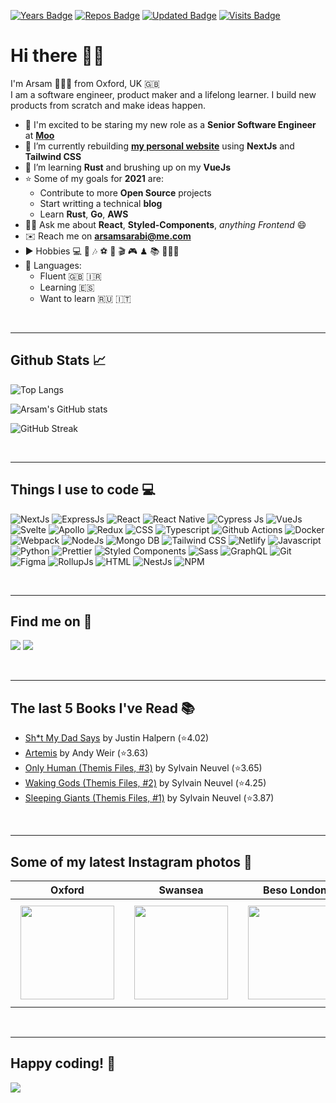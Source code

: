 [![Years Badge](https://badges.pufler.dev/years/arsamsarabi)][a-website]
[![Repos Badge](https://badges.pufler.dev/repos/arsamsarabi)][a-website]
[![Updated Badge](https://badges.pufler.dev/updated/arsamsarabi/arsamsarabi)][a-website]
[![Visits Badge](https://badges.pufler.dev/visits/arsamsarabi/arsamsarabi)][a-website]

# Hi there 👋🏼

I'm Arsam 🧑🏻‍💻 from Oxford, UK 🇬🇧 <br />
I am a software engineer, product maker and a lifelong learner. I build new products from scratch and make ideas happen.

- 💼 I'm excited to be staring my new role as a **Senior Software Engineer** at [**Moo**](https://moo.com/uk)
- 🚧 I’m currently rebuilding [**my personal website**][a-website] using **NextJs** and **Tailwind CSS**
- 🌱 I’m learning **Rust** and brushing up on my **VueJs**
- ⭐️ Some of my goals for **2021** are:
  - Contribute to more **Open Source** projects
  - Start writting a technical **blog**
  - Learn **Rust**, **Go**, **AWS**
- 👋🏼 Ask me about **React**, **Styled-Components**, *anything Frontend* 😄
- ✉️ Reach me on **<arsamsarabi@me.com>**
- ▶️ Hobbies 💻 📸 🎶 ⚽️ 🎲 🎬 🎮 ♟ 📚 🚴🏼‍♂️
- 💬 Languages:
  - Fluent 🇬🇧 🇮🇷
  - Learning 🇪🇸
  - Want to learn 🇷🇺 🇮🇹

<br />
<hr />

## Github Stats 📈

![Top Langs](https://github-readme-stats.vercel.app/api/top-langs/?username=arsamsarabi&layout=compact&theme=dracula)

![Arsam's GitHub stats](https://github-readme-stats.vercel.app/api?username=arsamsarabi&count_private=true&show_icons=true&theme=dracula)

![GitHub Streak](https://github-readme-streak-stats.herokuapp.com/?user=arsamsarabi&theme=dracula)

<br />
<hr />

## Things I use to code 💻

![NextJs][nextjs]
![ExpressJs][expressjs]
![React][react]
![React Native][react-native]
![Cypress Js][cypress]
![VueJs][vuejs]
![Svelte][svelte]
![Apollo][apollo]
![Redux][redux]
![CSS][css]
![Typescript][typescript]
![Github Actions][gh-actions]
![Docker][docker]
![Webpack][webpack]
![NodeJs][nodejs]
![Mongo DB][mongodb]
![Tailwind CSS][tailwind]
![Netlify][netlify]
![Javascript][javascript]
![Python][python]
![Prettier][prettier]
![Styled Components][styledcomponents]
![Sass][sass]
![GraphQL][graphql]
![Git][git]
![Figma][figma]
![RollupJs][rollup]
![HTML][html]
![NestJs][nestjs]
![NPM][npm]

<!-- ![Rust][rust] -->
<!-- ![Google Cloud][g-cloud] -->
<!-- ![Mac OS][mac-os] -->

<br />
<hr />

## Find me on 💬

[![][linkedin]][a-linkedin]
[![][instagram]][a-instagram]
<!-- [![][codepen]][a-codepen] -->
<!-- [![][coffee]][a-coffee] -->

<br />
<hr />

## The last 5 Books I've Read 📚
<!-- GOODREADS-LIST:START -->
- [Sh*t My Dad Says](https://www.goodreads.com/review/show/2751597721?utm_medium=api&utm_source=rss) by Justin Halpern (⭐️4.02)
- [Artemis](https://www.goodreads.com/review/show/2356332144?utm_medium=api&utm_source=rss) by Andy Weir (⭐️3.63)
- [Only Human (Themis Files, #3)](https://www.goodreads.com/review/show/2375352277?utm_medium=api&utm_source=rss) by Sylvain Neuvel (⭐️3.65)
- [Waking Gods (Themis Files, #2)](https://www.goodreads.com/review/show/2356332794?utm_medium=api&utm_source=rss) by Sylvain Neuvel (⭐️4.25)
- [Sleeping Giants (Themis Files, #1)](https://www.goodreads.com/review/show/2375351975?utm_medium=api&utm_source=rss) by Sylvain Neuvel (⭐️3.87)
<!-- GOODREADS-LIST:END -->

<br />
<hr />

## Some of my latest Instagram photos 📸

| Oxford  	| Swansea  	| Beso London  	| Arsam VS. [Alvaro](https://www.instagram.com/alvaro.ruiz15690/)  	|  [Good boy Jazzie](https://www.instagram.com/jazziegeoffbordercollie/) 	|
|---	|---	|---	|---	|---	|
| <img style="margin:8px" src="https://instagram.flhr10-1.fna.fbcdn.net/v/t51.2885-15/sh0.08/e35/s640x640/194698229_2702209166736413_1499227878383417092_n.jpg?_nc_ht=instagram.flhr10-1.fna.fbcdn.net&_nc_cat=105&_nc_ohc=qnjPRCYDzYIAX9fuQ_O&edm=ABfd0MgBAAAA&ccb=7-4&oh=6086d080402698a28d9f448c4d65e975&oe=610A577A&_nc_sid=7bff83" width="150px" />  	|  <img style="margin:8px" src="https://instagram.flhr10-2.fna.fbcdn.net/v/t51.2885-15/sh0.08/e35/s640x640/118592177_615717652446925_8278415751423842719_n.jpg?_nc_ht=instagram.flhr10-2.fna.fbcdn.net&_nc_cat=101&_nc_ohc=pf2FOQCaI48AX_sPUlr&edm=ABfd0MgBAAAA&ccb=7-4&oh=07f106f87eb628f7e080694b4c347a29&oe=610A1080&_nc_sid=7bff83" width="150px" /> 	|  <img style="margin:8px" src="https://instagram.flhr10-1.fna.fbcdn.net/v/t51.2885-15/sh0.08/e35/s640x640/57462983_2230830300337358_3318709984552316520_n.jpg?_nc_ht=instagram.flhr10-1.fna.fbcdn.net&_nc_cat=102&_nc_ohc=uNJc4NrSfGAAX_e5sYM&edm=ABfd0MgBAAAA&ccb=7-4&oh=4806a48d7e72629e591bf193bbc0ad8b&oe=610B1850&_nc_sid=7bff83" width="150px" /> 	|  <img style="margin:8px" src="https://instagram.flhr10-2.fna.fbcdn.net/v/t51.2885-15/sh0.08/e35/s640x640/52750271_407660576482920_8790923666778115898_n.jpg?_nc_ht=instagram.flhr10-2.fna.fbcdn.net&_nc_cat=100&_nc_ohc=U5VXQ1lgq4UAX8JdyW1&edm=ABfd0MgBAAAA&ccb=7-4&oh=de9ad0d14dc8f5f078346c63d49367af&oe=610AA047&_nc_sid=7bff83" width="150px" /> 	|  <img style="margin:8px" src="https://instagram.flhr10-1.fna.fbcdn.net/v/t51.2885-15/sh0.08/e35/s640x640/44290199_2213872612269905_6420416278140764845_n.jpg?_nc_ht=instagram.flhr10-1.fna.fbcdn.net&_nc_cat=105&_nc_ohc=nudgOl3HICUAX_PwdoW&edm=APU89FABAAAA&ccb=7-4&oh=22e12aa7531d6cfc7de1f82928bfd0be&oe=610B354D&_nc_sid=86f79a" width="150px" /> 	|

<br />
<hr />

<!-- ## Now listening 🎶

![spotify-github-profile](https://spotify-github-profile.vercel.app/api/view?uid=a3k21y7i2s68fzjhwadvunoun&cover_image=true&theme=compact)

<br />
<hr /> -->

## Happy coding! 🎉

![](https://media.giphy.com/media/5ntdy5Ban1dIY/giphy.gif)




<!-- Socials -->
[a-website]: https://arsam.dev
[a-linkedin]: https://linkedin.com/in/arsam
[a-instagram]: https://instagram.com/arsamsarabi
[a-codepen]: https://codepen.io/arsam
[a-coffee]: https://buymeacoffee.com/arsam

<!-- Languages -->
[typescript]: https://img.shields.io/badge/TypeScript-007ACC?style=flat-square&logo=typescript&logoColor=white
[javascript]: https://img.shields.io/badge/JavaScript-F7DF1E?style=flat-square&logo=javascript&logoColor=black
[python]: https://img.shields.io/badge/Python-FFD43B?style=flat-square&logo=python&logoColor=darkgreen
<!-- [rust]: https://img.shields.io/badge/Rust-000000?style=flat-square&logo=rust&logoColor=white -->

<!-- Tools -->
[react]: https://img.shields.io/badge/React-20232A?style=flat-square&logo=react&logoColor=61DAFB
[react-native]: https://img.shields.io/badge/React_Native-20232A?style=flat-square&logo=react&logoColor=61DAFB
[nodejs]: https://img.shields.io/badge/Node.js-339933?style=flat-square&logo=nodedotjs&logoColor=white
[nextjs]: https://img.shields.io/badge/next.js-000000?style=flat-square&logo=nextdotjs&logoColor=white
[styledcomponents]: https://img.shields.io/badge/styled--components-DB7093?style=flat-square&logo=styled-components&logoColor=white
[sass]: https://img.shields.io/badge/Sass-CC6699?style=flat-square&logo=sass&logoColor=white
[tailwind]: https://img.shields.io/badge/Tailwind_CSS-38B2AC?style=flat-square&logo=tailwind-css&logoColor=white
[graphql]: https://img.shields.io/badge/GraphQl-E10098?style=flat-square&logo=graphql&logoColor=white
[svelte]: https://img.shields.io/badge/Svelte-4A4A55?style=flat-square&logo=svelte&logoColor=FF3E00
[vuejs]: https://img.shields.io/badge/Vue.js-35495E?style=flat-square&logo=vuedotjs&logoColor=4FC08D
[jest]: https://img.shields.io/badge/Jest-C21325?style=flat-square&logo=jest&logoColor=white
[mongodb]: https://img.shields.io/badge/MongoDB-4EA94B?style=flat-square&logo=mongodb&logoColor=white
[expressjs]: https://img.shields.io/badge/Express.js-000000?style=flat-square&logo=express&logoColor=white
[docker]: https://img.shields.io/badge/Docker-2CA5E0?style=flat-square&logo=docker&logoColor=white
[cypress]: https://img.shields.io/badge/Cypress-17202C?style=flat-square&logo=cypress&logoColor=white
[netlify]: https://img.shields.io/badge/Netlify-00C7B7?style=flat-square&logo=netlify&logoColor=white
[gh-actions]: https://img.shields.io/badge/GitHub_Actions-2088FF?style=flat-square&logo=github-actions&logoColor=white
<!-- [g-cloud]: https://img.shields.io/badge/Google_Cloud-4285F4?style=flat-square&logo=google-cloud&logoColor=white -->
<!-- [mac-os]: https://img.shields.io/badge/mac%20os-000000?style=flat-square&logo=apple&logoColor=white -->

[figma]: https://img.shields.io/badge/Figma-F24E1E?style=flat-square&logo=figma&logoColor=white

<!-- [steam]: https://img.shields.io/badge/Steam-000000?style=flat-square&logo=steam&logoColor=white -->

<!-- [youtube]: https://img.shields.io/badge/YouTube-FF0000?style=flat-square&logo=youtube&logoColor=white
[twitch]: https://img.shields.io/badge/Twitch-9146FF?style=flat-square&logo=twitch&logoColor=white
[spotify]: https://img.shields.io/badge/Spotify-1ED760?&style=flat-square&logo=spotify&logoColor=white -->

<!-- [dodge]: https://img.shields.io/badge/dogecoin-C2A633?style=flat-square&logo=dogecoin&logoColor=white -->
[coffee]: https://img.shields.io/badge/Buy_Me_A_Coffee-FFDD00?style=flat-square&logo=buy-me-a-coffee&logoColor=black

[linkedin]: https://img.shields.io/badge/LinkedIn-0077B5?style=flat-square&logo=linkedin&logoColor=white
[instagram]: https://img.shields.io/badge/Instagram-E4405F?style=flat-square&logo=instagram&logoColor=white
[codepen]: https://img.shields.io/badge/Codepen-000000?style=flat-square&logo=codepen&logoColor=white

[webpack]: https://img.shields.io/badge/-Webpack-8DD6F9?style=flat-square&logo=webpack&logoColor=white
[apollo]: https://img.shields.io/badge/-Apollo%20GraphQL-311C87?style=flat-square&logo=apollo-graphql&logoColor=white
[redux]: https://img.shields.io/badge/-Redux-764ABC?style=flat-square&logo=redux&logoColor=white
[nestjs]: https://img.shields.io/badge/-NestJs-ea2845?style=flat-square&logo=nestjs&logoColor=white
[git]: https://img.shields.io/badge/-Git-F05032?style=flat-square&logo=git&logoColor=white
[npm]: https://img.shields.io/badge/-NPM-CB3837?style=flat-square&logo=npm&logoColor=white
[html]: https://img.shields.io/badge/-HTML5-E34F26?style=flat-square&logo=html5&logoColor=white
[css]: https://img.shields.io/badge/CSS3-1572B6?style=flat-square&logo=css3&logoColor=white
[rollup]: https://img.shields.io/badge/-Rollup-EC4A3F?style=flat-square&logo=rollup.js&logoColor=white
[prettier]: https://img.shields.io/badge/-Prettier-F7B93E?style=flat-square&logo=prettier&logoColor=white

